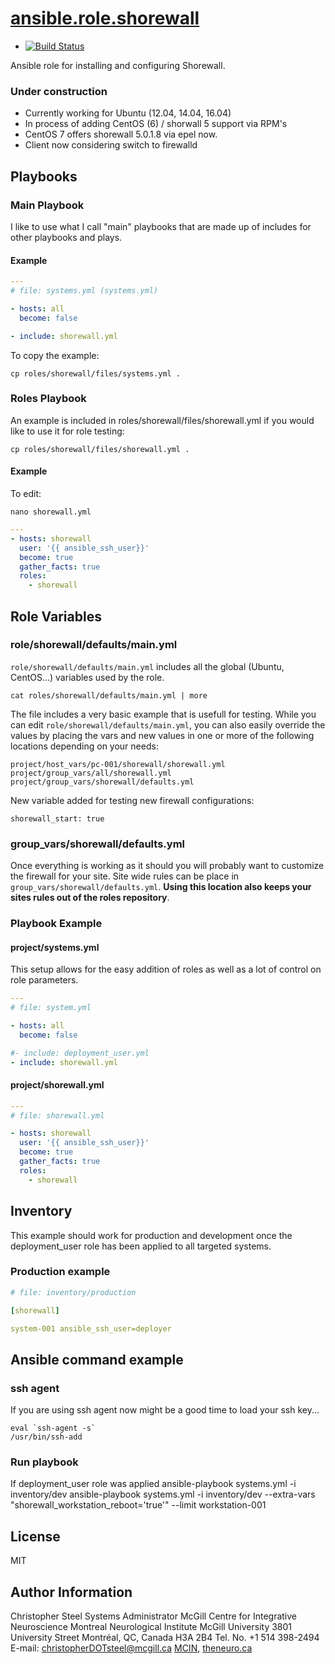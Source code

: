 
[ansible.role.shorewall](https://github.com/csteel/ansible-role-shorewall)
======================

* [](https://github.com/csteel/ansible-role-shorewall)
  [![Build Status](https://travis-ci.org/csteel/ansible-role-shorewall.svg?branch=master)](https://travis-ci.org/csteel/ansible-role-shorewall)

Ansible role for installing and configuring Shorewall.

### Under construction

* Currently working for Ubuntu (12.04, 14.04, 16.04) 
* In process of adding CentOS (6) / shorwall 5 support via RPM's
* CentOS 7 offers shorewall 5.0.1.8 via epel now.
* Client now considering switch to firewalld



Playbooks
---------

### Main Playbook

I like to use what I call "main" playbooks that are made up of includes for other playbooks and plays.

#### Example

```yaml
---
# file: systems.yml (systems.yml)

- hosts: all
  become: false

- include: shorewall.yml
```

To copy the example:

    cp roles/shorewall/files/systems.yml .

### Roles Playbook

An example is included in roles/shorewall/files/shorewall.yml if you would like to use it for role testing:

    cp roles/shorewall/files/shorewall.yml .

#### Example

To edit:

    nano shorewall.yml

```yaml
---
- hosts: shorewall
  user: '{{ ansible_ssh_user}}'
  become: true
  gather_facts: true
  roles:
    - shorewall
```


Role Variables
--------------

### role/shorewall/defaults/main.yml

`role/shorewall/defaults/main.yml` includes all the global (Ubuntu, CentOS...) variables used by the role.

    cat roles/shorewall/defaults/main.yml | more

The file includes a very basic example that is usefull for testing. While you can edit `role/shorewall/defaults/main.yml`, you can also easily override the values by placing the vars and new values in one or more of the following locations depending on your needs:

    project/host_vars/pc-001/shorewall/shorewall.yml
    project/group_vars/all/shorewall.yml
    project/group_vars/shorewall/defaults.yml

New variable added for testing new firewall configurations:

    shorewall_start: true

### group_vars/shorewall/defaults.yml

Once everything is working as it should you will probably want to customize the firewall for your site. Site wide rules can be place in `group_vars/shorewall/defaults.yml`. **Using this location also keeps your sites rules out of the roles repository**.

### Playbook Example

#### project/systems.yml

This setup allows for the easy addition of roles as well as a lot of control on role parameters.

```yaml
---
# file: system.yml           

- hosts: all
  become: false

#- include: deployment_user.yml
- include: shorewall.yml
```

#### project/shorewall.yml

```yaml
---
# file: shorewall.yml

- hosts: shorewall
  user: '{{ ansible_ssh_user}}'
  become: true
  gather_facts: true
  roles:
    - shorewall
```


Inventory
---------

This example should work for production and development once the deployment_user role has been applied to all targeted systems.

### Production example

```yaml
# file: inventory/production

[shorewall]

system-001 ansible_ssh_user=deployer
```
## Ansible command example

### ssh agent

If you are using ssh agent now might be a good time to load your ssh key...

    eval `ssh-agent -s`
    /usr/bin/ssh-add

### Run playbook

If deployment_user role was applied 
    ansible-playbook systems.yml -i inventory/dev
    ansible-playbook systems.yml -i inventory/dev --extra-vars "shorewall_workstation_reboot='true'" --limit workstation-001

## License

MIT

## Author Information

Christopher Steel
Systems Administrator
McGill Centre for Integrative Neuroscience
Montreal Neurological Institute
McGill University
3801 University Street
Montréal, QC, Canada H3A 2B4
Tel. No. +1 514 398-2494
E-mail: christopherDOTsteel@mcgill.ca
[MCIN](http://mcin-cnim.ca/), [theneuro.ca](http://theneuro.ca)